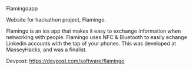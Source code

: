 Flamingoapp

Website for hackathon project, Flamingo. 

Flamingo is an ios app that makes it easy to exchange information when networking with people. Flamingo uses NFC & Bluetooth to easily echange Linkedin accounts with the tap of your phones. This was developed at MasseyHacks, and was a finalist.

Devpost: https://devpost.com/software/flamingo
